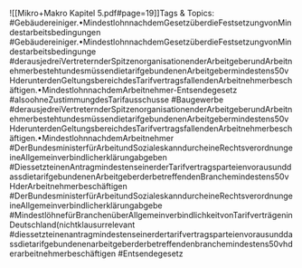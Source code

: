 
![[Mikro+Makro Kapitel 5.pdf#page=19]]Tags & Topics:
   #Gebäudereiniger.•MindestlohnnachdemGesetzüberdieFestsetzungvonMindestarbeitsbedingungen
   #Gebäudereiniger.•MindestlohnnachdemGesetzüberdieFestsetzungvonMindestarbeitsbedingunge
   #derausjedreiVertreternderSpitzenorganisationenderArbeitgeberundArbeitnehmerbestehtundesmüssendietarifgebundenenArbeitgebermindestens50vHderunterdenGeltungsbereichdesTarifvertragsfallendenArbeitnehmerbeschäftigen.•MindestlohnnachdemArbeitnehmer-Entsendegesetz
   #alsoohneZustimmungdesTarifausschusse
   #Baugewerbe
   #derausjedreiVertreternderSpitzenorganisationenderArbeitgeberundArbeitnehmerbestehtundesmüssendietarifgebundenenArbeitgebermindestens50vHderunterdenGeltungsbereichdesTarifvertragsfallendenArbeitnehmerbeschäftigen.•MindestlohnnachdemArbeitnehmer
   #DerBundesministerfürArbeitundSozialeskanndurcheineRechtsverordnungeineAllgemeinverbindlicherklärungabgeben
   #DiessetzteinenAntragmindestenseinerderTarifvertragsparteienvorausunddassdietarifgebundenenArbeitgeberderbetreffendenBranchemindestens50vHderArbeitnehmerbeschäftigen
   #DerBundesministerfürArbeitundSozialeskanndurcheineRechtsverordnungeineAllgemeinverbindlicherklärungabgebe
   #MindestlöhnefürBranchenüberAllgemeinverbindlichkeitvonTarifverträgeninDeutschland(nichtklausurrelevant
   #diessetzteinenantragmindestenseinerdertarifvertragsparteienvorausunddassdietarifgebundenenarbeitgeberderbetreffendenbranchemindestens50vhderarbeitnehmerbeschäftigen
   #Entsendegesetz